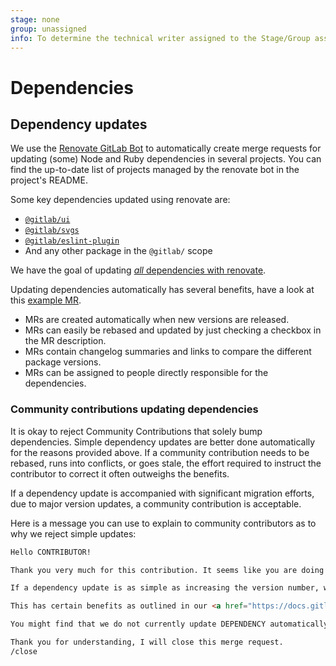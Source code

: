```yaml
---
stage: none
group: unassigned
info: To determine the technical writer assigned to the Stage/Group associated with this page, see https://about.gitlab.com/handbook/engineering/ux/technical-writing/#assignments
---
```


# Dependencies

## Dependency updates

We use the [Renovate GitLab Bot](https://gitlab.com/gitlab-org/frontend/renovate-gitlab-bot) to
automatically create merge requests for updating (some) Node and Ruby dependencies in several projects.
You can find the up-to-date list of projects managed by the renovate bot in the project's README.

Some key dependencies updated using renovate are:

- [`@gitlab/ui`](https://gitlab.com/gitlab-org/gitlab-ui)
- [`@gitlab/svgs`](https://gitlab.com/gitlab-org/gitlab-svgs)
- [`@gitlab/eslint-plugin`](https://gitlab.com/gitlab-org/frontend/eslint-plugin)
- And any other package in the `@gitlab/` scope

We have the goal of updating [_all_ dependencies with renovate](https://gitlab.com/gitlab-org/frontend/rfcs/-/issues/21).

Updating dependencies automatically has several benefits, have a look at this [example MR](https://gitlab.com/gitlab-org/gitlab/-/merge_requests/53613).

- MRs are created automatically when new versions are released.
- MRs can easily be rebased and updated by just checking a checkbox in the MR description.
- MRs contain changelog summaries and links to compare the different package versions.
- MRs can be assigned to people directly responsible for the dependencies.

### Community contributions updating dependencies

It is okay to reject Community Contributions that solely bump dependencies.
Simple dependency updates are better done automatically for the reasons provided above.
If a community contribution needs to be rebased, runs into conflicts, or goes stale, the effort required
to instruct the contributor to correct it often outweighs the benefits.

If a dependency update is accompanied with significant migration efforts, due to major version updates,
a community contribution is acceptable.

Here is a message you can use to explain to community contributors as to why we reject simple updates:

```markdown
Hello CONTRIBUTOR!

Thank you very much for this contribution. It seems like you are doing a "simple" dependency update.

If a dependency update is as simple as increasing the version number, we'd like a Bot to do this to save you and ourselves some time.

This has certain benefits as outlined in our <a href="https://docs.gitlab.com/ee/development/fe_guide/dependencies.html#updating-dependencies">Frontend development guidelines</a>.

You might find that we do not currently update DEPENDENCY automatically, but we are planning to do so in [the near future](https://gitlab.com/gitlab-org/frontend/rfcs/-/issues/21).

Thank you for understanding, I will close this merge request.
/close
```
